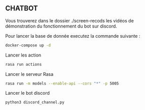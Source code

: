 ## CHATBOT

Vous trouverez dans le dossier ./screen-recods les vidéos de démonstration du fonctionnement du bot sur discord.

Pour lancer la base de donnée executez la commande suivante :

```bash
docker-compose up -d
```

Lancer les action

```bash
rasa run actions
```

Lancer le serveur Rasa

```bash
rasa run -m models --enable-api --cors "*" -p 5005
```

Lancer le bot discord

```bash
python3 discord_channel.py 
```